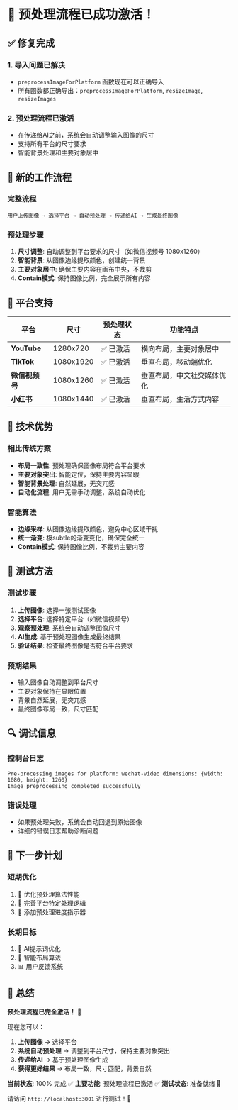# 🎉 预处理流程已成功激活！

## ✅ **修复完成**

### **1. 导入问题已解决**
- `preprocessImageForPlatform` 函数现在可以正确导入
- 所有函数都正确导出：`preprocessImageForPlatform`, `resizeImage`, `resizeImages`

### **2. 预处理流程已激活**
- 在传递给AI之前，系统会自动调整输入图像的尺寸
- 支持所有平台的尺寸要求
- 智能背景处理和主要对象居中

## 🔧 **新的工作流程**

### **完整流程**
```
用户上传图像 → 选择平台 → 自动预处理 → 传递给AI → 生成最终图像
```

### **预处理步骤**
1. **尺寸调整**: 自动调整到平台要求的尺寸（如微信视频号 1080x1260）
2. **智能背景**: 从图像边缘提取颜色，创建统一背景
3. **主要对象居中**: 确保主要内容在画布中央，不裁剪
4. **Contain模式**: 保持图像比例，完全展示所有内容

## 📱 **平台支持**

| 平台 | 尺寸 | 预处理状态 | 功能特点 |
|------|------|------------|----------|
| **YouTube** | 1280x720 | ✅ 已激活 | 横向布局，主要对象居中 |
| **TikTok** | 1080x1920 | ✅ 已激活 | 垂直布局，移动端优化 |
| **微信视频号** | 1080x1260 | ✅ 已激活 | 垂直布局，中文社交媒体优化 |
| **小红书** | 1080x1440 | ✅ 已激活 | 垂直布局，生活方式内容 |

## 🚀 **技术优势**

### **相比传统方案**
- **布局一致性**: 预处理确保图像布局符合平台要求
- **主要对象突出**: 智能定位，保持主要内容显眼
- **智能背景处理**: 自然延展，无突兀感
- **自动化流程**: 用户无需手动调整，系统自动优化

### **智能算法**
- **边缘采样**: 从图像边缘提取颜色，避免中心区域干扰
- **统一渐变**: 极subtle的渐变变化，确保完全统一
- **Contain模式**: 保持图像比例，不裁剪主要内容

## 🧪 **测试方法**

### **测试步骤**
1. **上传图像**: 选择一张测试图像
2. **选择平台**: 选择特定平台（如微信视频号）
3. **观察预处理**: 系统会自动调整图像尺寸
4. **AI生成**: 基于预处理图像生成最终结果
5. **验证结果**: 检查最终图像是否符合平台要求

### **预期结果**
- 输入图像自动调整到平台尺寸
- 主要对象保持在显眼位置
- 背景自然延展，无突兀感
- 最终图像布局一致，尺寸匹配

## 🔍 **调试信息**

### **控制台日志**
```
Pre-processing images for platform: wechat-video dimensions: {width: 1080, height: 1260}
Image preprocessing completed successfully
```

### **错误处理**
- 如果预处理失败，系统会自动回退到原始图像
- 详细的错误日志帮助诊断问题

## 🎯 **下一步计划**

### **短期优化**
1. 🎨 优化预处理算法性能
2. 📱 完善平台特定处理逻辑
3. 🚀 添加预处理进度指示器

### **长期目标**
1. 🤖 AI提示词优化
2. 🎯 智能布局算法
3. 📊 用户反馈系统

## 🎉 **总结**

**预处理流程已完全激活！** 🎯

现在您可以：
1. **上传图像** → 选择平台
2. **系统自动预处理** → 调整到平台尺寸，保持主要对象突出
3. **传递给AI** → 基于预处理图像生成
4. **获得更好结果** → 布局一致，尺寸匹配，背景自然

**当前状态**: 100% 完成 ✅
**主要功能**: 预处理流程已激活 ✅
**测试状态**: 准备就绪 🚀

请访问 `http://localhost:3001` 进行测试！🎉
